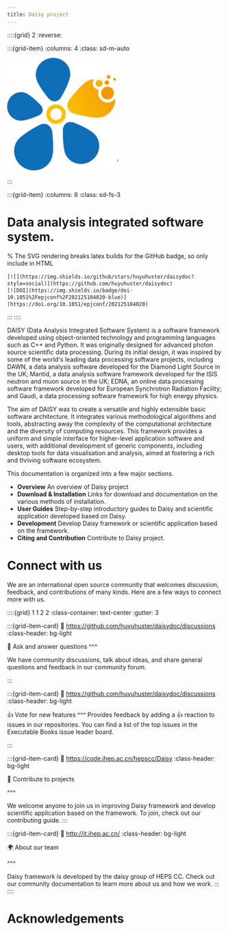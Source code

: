 ```yaml
---
title: Daisy project 
---
```


::::{grid} 2
:reverse:

:::{grid-item}
:columns: 4
:class: sd-m-auto

<img src="images/logo-square.png" />

:::

:::{grid-item}
:columns: 8
:class: sd-fs-3
# Data analysis integrated software system.



% The SVG rendering breaks latex builds for the GitHub badge, so only include in HTML
```{only} html
[![](https://img.shields.io/github/stars/huyuhuster/daisydoc?style=social)](https://github.com/huyuhuster/daisydoc)
[![DOI](https://img.shields.io/badge/doi-10.1051%2Fepjconf%2F202125104020-blue)](https://doi.org/10.1051/epjconf/202125104020)
```
:::
::::




DAISY (Data Analysis Integrated Software System) is a software framework developed using object-oriented technology and programming languages such as C++ and Python. It was originally designed for advanced photon source scientific data processing. During its initial design, it was inspired by some of the world's leading data processing software projects, including DAWN, a data analysis software developed for the Diamond Light Source in the UK; Mantid, a data analysis software framework developed for the ISIS neutron and muon source in the UK; EDNA, an online data processing software framework developed for European Synchrotron Radiation Facility; and Gaudi, a data processing software framework for high energy physics.

The aim of DAISY was to create a versatile and highly extensible basic software architecture. It integrates various methodological algorithms and tools, abstracting away the complexity of the computational architecture and the diversity of computing resources. This framework provides a uniform and simple interface for higher-level application software and users, with additional development of generic components, including desktop tools for data visualisation and analysis, aimed at fostering a rich and thriving software ecosystem.


This documentation is organized into a few major sections.

- **Overview** An overview of Daisy project
- **Download & Installation**  Links for download and documentation on the various methods of installation.
- **User Guides** Step-by-step introductory guides to Daisy and scientific application developed based on Daisy.
- **Development** Develop Daisy framework or scientific application based on the framework. 
- **Citing and Contribution** Contribute to Daisy project.




# Connect with us

We are an international open source community that welcomes discussion, feedback, and contributions of many kinds.
Here are a few ways to connect more with us.

::::{grid} 1 1 2 2
:class-container: text-center
:gutter: 3

:::{grid-item-card}
:link: https://github.com/huyuhuster/daisydoc/discussions
:class-header: bg-light

💬 Ask and answer questions
^^^

We have community discussions, talk about ideas, and share general questions and feedback in our community forum.

:::

:::{grid-item-card}
:link: https://github.com/huyuhuster/daisydoc/discussions
:class-header: bg-light

👍 Vote for new features
^^^
Provides feedback by adding a 👍 reaction to issues in our repositories.
You can find a list of the top issues in the Executable Books issue leader board.

:::

:::{grid-item-card}
:link: https://code.ihep.ac.cn/hepscc/Daisy
:class-header: bg-light

🙌 Contribute to projects

^^^

We welcome anyone to join us in improving Daisy framework and develop scientific application based on the framework.
To join, check out our contributing guide.
:::

:::{grid-item-card}
:link: http://it.ihep.ac.cn/
:class-header: bg-light

🌍 About our team

^^^

Daisy framework is developed by the daisy group of HEPS CC.
Check out our community documentation to learn more about us and how we work.
:::
::::


# Acknowledgements


